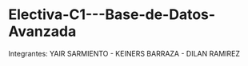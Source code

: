# Electiva-C1---Base-de-Datos-Avanzada
Integrantes: YAIR SARMIENTO - KEINERS BARRAZA - DILAN RAMIREZ
